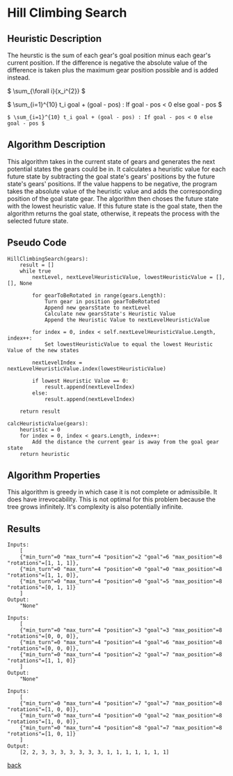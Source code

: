 # Hill Climbing Search

## Heuristic Description

The heurstic is the sum of each gear's goal position minus each gear's current position. If the difference is negative the absolute value of the difference is taken plus the maximum gear position possible and is added instead.

$ \sum_{\forall i}{x_i^{2}} $

$ \sum_{i=1}^{10} t_i goal + (goal - pos) : If goal - pos < 0 else goal - pos $
```
$ \sum_{i=1}^{10} t_i goal + (goal - pos) : If goal - pos < 0 else goal - pos $
```

## Algorithm Description

This algorithm takes in the current state of gears and generates the next potential states the gears could be in. It calculates a heuristic value for each future state by subtracting the goal state's gears' positions by the future state's gears' positions. If the value happens to be negative, the program takes the absolute value of the heuristic value and adds the corresponding position of the goal state gear. The algorithm then choses the future state with the lowest heuristic value. If this future state is the goal state, then the algorithm returns the goal state, otherwise, it repeats the process with the selected future state.

## Pseudo Code

```
HillClimbingSearch(gears):
    result = []
    while true
        nextLevel, nextLevelHeuristicValue, lowestHeuristicValue = [], [], None

        for gearToBeRotated in range(gears.Length):
            Turn gear in position gearToBeRotated
            Append new gearsState to nextLevel
            Calculate new gearsState's Heuristic Value
            Append the Heuristic Value to nextLevelHeuristicValue

        for index = 0, index < self.nextLevelHeuristicValue.Length, index++:
            Set lowestHeuristicValue to equal the lowest Heuristic Value of the new states

        nextLevelIndex = nextLevelHeuristicValue.index(lowestHeuristicValue)

        if lowest Heuristic Value == 0:
            result.append(nextLevelIndex)
        else:
            result.append(nextLevelIndex)

    return result

calcHeuristicValue(gears):
    heuristic = 0
    for index = 0, index < gears.Length, index++:
        Add the distance the current gear is away from the goal gear state
    return heuristic
```

## Algorithm Properties

This algorithm is greedy in which case it is not complete or admissibile. It does have irrevocability. This is not optimal for this problem because the tree grows infinitely. It's complexity is also potentially infinite.

## Results
```
Inputs: 
    [
    {"min_turn"=0 "max_turn"=4 "position"=2 "goal"=6 "max_position"=8 "rotations"=[1, 1, 1]}, 
    {"min_turn"=0 "max_turn"=4 "position"=0 "goal"=0 "max_position"=8 "rotations"=[1, 1, 0]}, 
    {"min_turn"=0 "max_turn"=4 "position"=0 "goal"=5 "max_position"=8 "rotations"=[0, 1, 1]}
    ]
Output: 
    "None"
```
```
Inputs: 
    [
    {"min_turn"=0 "max_turn"=4 "position"=3 "goal"=3 "max_position"=8 "rotations"=[0, 0, 0]}, 
    {"min_turn"=0 "max_turn"=4 "position"=4 "goal"=6 "max_position"=8 "rotations"=[0, 0, 0]}, 
    {"min_turn"=0 "max_turn"=4 "position"=2 "goal"=7 "max_position"=8 "rotations"=[1, 1, 0]}
    ]
Output: 
    "None"
```
```
Inputs: 
    [
    {"min_turn"=0 "max_turn"=4 "position"=7 "goal"=7 "max_position"=8 "rotations"=[1, 0, 0]}, 
    {"min_turn"=0 "max_turn"=4 "position"=0 "goal"=2 "max_position"=8 "rotations"=[1, 0, 0]}, 
    {"min_turn"=0 "max_turn"=4 "position"=8 "goal"=7 "max_position"=8 "rotations"=[1, 0, 1]}
    ]
Output: 
    [2, 2, 3, 3, 3, 3, 3, 3, 3, 1, 1, 1, 1, 1, 1, 1]
```
[back](../README.md)
